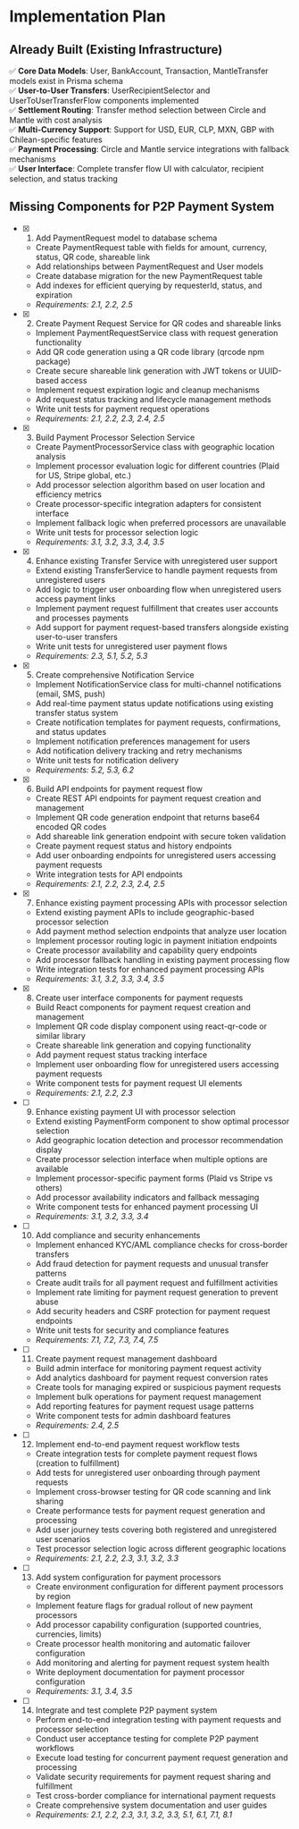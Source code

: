 # Implementation Plan

## Already Built (Existing Infrastructure)
✅ **Core Data Models**: User, BankAccount, Transaction, MantleTransfer models exist in Prisma schema  
✅ **User-to-User Transfers**: UserRecipientSelector and UserToUserTransferFlow components implemented  
✅ **Settlement Routing**: Transfer method selection between Circle and Mantle with cost analysis  
✅ **Multi-Currency Support**: Support for USD, EUR, CLP, MXN, GBP with Chilean-specific features  
✅ **Payment Processing**: Circle and Mantle service integrations with fallback mechanisms  
✅ **User Interface**: Complete transfer flow UI with calculator, recipient selection, and status tracking  

## Missing Components for P2P Payment System

- [x] 1. Add PaymentRequest model to database schema
  - Create PaymentRequest table with fields for amount, currency, status, QR code, shareable link
  - Add relationships between PaymentRequest and User models
  - Create database migration for the new PaymentRequest table
  - Add indexes for efficient querying by requesterId, status, and expiration
  - _Requirements: 2.1, 2.2, 2.5_

- [x] 2. Create Payment Request Service for QR codes and shareable links
  - Implement PaymentRequestService class with request generation functionality
  - Add QR code generation using a QR code library (qrcode npm package)
  - Create secure shareable link generation with JWT tokens or UUID-based access
  - Implement request expiration logic and cleanup mechanisms
  - Add request status tracking and lifecycle management methods
  - Write unit tests for payment request operations
  - _Requirements: 2.1, 2.2, 2.3, 2.4, 2.5_

- [x] 3. Build Payment Processor Selection Service
  - Create PaymentProcessorService class with geographic location analysis
  - Implement processor evaluation logic for different countries (Plaid for US, Stripe global, etc.)
  - Add processor selection algorithm based on user location and efficiency metrics
  - Create processor-specific integration adapters for consistent interface
  - Implement fallback logic when preferred processors are unavailable
  - Write unit tests for processor selection logic
  - _Requirements: 3.1, 3.2, 3.3, 3.4, 3.5_

- [x] 4. Enhance existing Transfer Service with unregistered user support
  - Extend existing TransferService to handle payment requests from unregistered users
  - Add logic to trigger user onboarding flow when unregistered users access payment links
  - Implement payment request fulfillment that creates user accounts and processes payments
  - Add support for payment request-based transfers alongside existing user-to-user transfers
  - Write unit tests for unregistered user payment flows
  - _Requirements: 2.3, 5.1, 5.2, 5.3_

- [x] 5. Create comprehensive Notification Service
  - Implement NotificationService class for multi-channel notifications (email, SMS, push)
  - Add real-time payment status update notifications using existing transfer status system
  - Create notification templates for payment requests, confirmations, and status updates
  - Implement notification preferences management for users
  - Add notification delivery tracking and retry mechanisms
  - Write unit tests for notification delivery
  - _Requirements: 5.2, 5.3, 6.2_

- [x] 6. Build API endpoints for payment request flow
  - Create REST API endpoints for payment request creation and management
  - Implement QR code generation endpoint that returns base64 encoded QR codes
  - Add shareable link generation endpoint with secure token validation
  - Create payment request status and history endpoints
  - Add user onboarding endpoints for unregistered users accessing payment requests
  - Write integration tests for API endpoints
  - _Requirements: 2.1, 2.2, 2.3, 2.4, 2.5_

- [x] 7. Enhance existing payment processing APIs with processor selection
  - Extend existing payment APIs to include geographic-based processor selection
  - Add payment method selection endpoints that analyze user location
  - Implement processor routing logic in payment initiation endpoints
  - Create processor availability and capability query endpoints
  - Add processor fallback handling in existing payment processing flow
  - Write integration tests for enhanced payment processing APIs
  - _Requirements: 3.1, 3.2, 3.3, 3.4, 3.5_

- [x] 8. Create user interface components for payment requests
  - Build React components for payment request creation and management
  - Implement QR code display component using react-qr-code or similar library
  - Create shareable link generation and copying functionality
  - Add payment request status tracking interface
  - Implement user onboarding flow for unregistered users accessing payment requests
  - Write component tests for payment request UI elements
  - _Requirements: 2.1, 2.2, 2.3_

- [ ] 9. Enhance existing payment UI with processor selection
  - Extend existing PaymentForm component to show optimal processor selection
  - Add geographic location detection and processor recommendation display
  - Create processor selection interface when multiple options are available
  - Implement processor-specific payment forms (Plaid vs Stripe vs others)
  - Add processor availability indicators and fallback messaging
  - Write component tests for enhanced payment processing UI
  - _Requirements: 3.1, 3.2, 3.3, 3.4_

- [ ] 10. Add compliance and security enhancements
  - Implement enhanced KYC/AML compliance checks for cross-border transfers
  - Add fraud detection for payment requests and unusual transfer patterns
  - Create audit trails for all payment request and fulfillment activities
  - Implement rate limiting for payment request generation to prevent abuse
  - Add security headers and CSRF protection for payment request endpoints
  - Write unit tests for security and compliance features
  - _Requirements: 7.1, 7.2, 7.3, 7.4, 7.5_

- [ ] 11. Create payment request management dashboard
  - Build admin interface for monitoring payment request activity
  - Add analytics dashboard for payment request conversion rates
  - Create tools for managing expired or suspicious payment requests
  - Implement bulk operations for payment request management
  - Add reporting features for payment request usage patterns
  - Write component tests for admin dashboard features
  - _Requirements: 2.4, 2.5_

- [ ] 12. Implement end-to-end payment request workflow tests
  - Create integration tests for complete payment request flows (creation to fulfillment)
  - Add tests for unregistered user onboarding through payment requests
  - Implement cross-browser testing for QR code scanning and link sharing
  - Create performance tests for payment request generation and processing
  - Add user journey tests covering both registered and unregistered user scenarios
  - Test processor selection logic across different geographic locations
  - _Requirements: 2.1, 2.2, 2.3, 3.1, 3.2, 3.3_

- [ ] 13. Add system configuration for payment processors
  - Create environment configuration for different payment processors by region
  - Implement feature flags for gradual rollout of new payment processors
  - Add processor capability configuration (supported countries, currencies, limits)
  - Create processor health monitoring and automatic failover configuration
  - Add monitoring and alerting for payment request system health
  - Write deployment documentation for payment processor configuration
  - _Requirements: 3.1, 3.4, 3.5_

- [ ] 14. Integrate and test complete P2P payment system
  - Perform end-to-end integration testing with payment requests and processor selection
  - Conduct user acceptance testing for complete P2P payment workflows
  - Execute load testing for concurrent payment request generation and processing
  - Validate security requirements for payment request sharing and fulfillment
  - Test cross-border compliance for international payment requests
  - Create comprehensive system documentation and user guides
  - _Requirements: 2.1, 2.2, 2.3, 3.1, 3.2, 3.3, 5.1, 6.1, 7.1, 8.1_